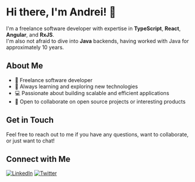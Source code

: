 # Hi there, I'm Andrei! 👋

I'm a freelance software developer with expertise in **TypeScript**, **React**, **Angular**, and **RxJS**.  
I'm also not afraid to dive into **Java** backends, having worked with Java for approximately 10 years.

## About Me

- 💼 Freelance software developer
- 🌱 Always learning and exploring new technologies
- 💻 Passionate about building scalable and efficient applications
- 🤝 Open to collaborate on open source projects or interesting products

## Get in Touch

Feel free to reach out to me if you have any questions, want to collaborate, or just want to chat!

## Connect with Me

[![LinkedIn](https://img.shields.io/badge/-Andrei-blue?style=flat&logo=linkedin)]([https://www.linkedin.com/in/your-linkedin-profile/](https://www.linkedin.com/in/floricel-andrei-68601317/))
[![Twitter](https://img.shields.io/twitter/follow/andrei_floricel?style=social)]([https://twitter.com/andrei_floricel](https://twitter.com/andrei_floricel))


